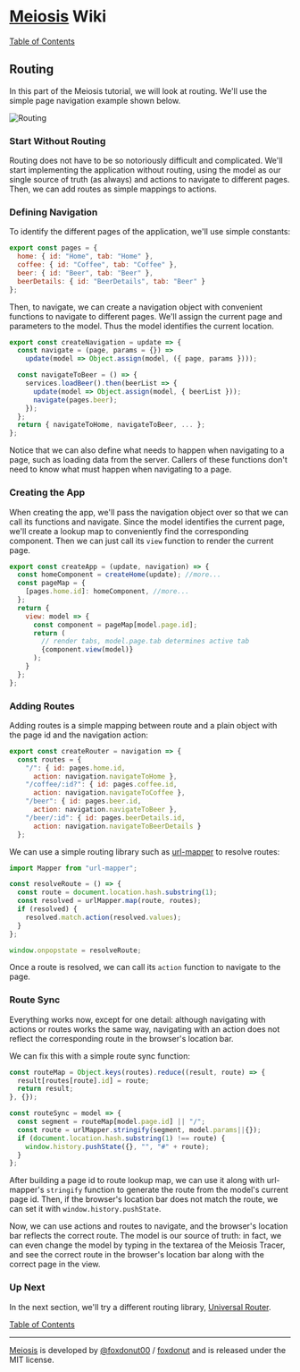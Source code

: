 # [Meiosis](http://meiosis.js.org) Wiki

[Table of Contents](toc.html)

## Routing

In this part of the Meiosis tutorial, we will look at routing. We'll use the simple page
navigation example shown below.

![Routing](routing-example.gif)

### Start Without Routing

Routing does not have to be so notoriously difficult and complicated. We'll start implementing
the application without routing, using the model as our single source of truth (as always) and
actions to navigate to different pages. Then, we can add routes as simple mappings to actions.

### Defining Navigation

To identify the different pages of the application, we'll use simple constants:

```javascript
export const pages = {
  home: { id: "Home", tab: "Home" },
  coffee: { id: "Coffee", tab: "Coffee" },
  beer: { id: "Beer", tab: "Beer" },
  beerDetails: { id: "BeerDetails", tab: "Beer" }
};
```

Then, to navigate, we can create a navigation object with convenient functions to navigate
to different pages. We'll assign the current page and parameters to the model. Thus the
model identifies the current location.

```javascript
export const createNavigation = update => {
  const navigate = (page, params = {}) =>
    update(model => Object.assign(model, ({ page, params })));

  const navigateToBeer = () => {
    services.loadBeer().then(beerList => {
      update(model => Object.assign(model, { beerList }));
      navigate(pages.beer);
    });
  };
  return { navigateToHome, navigateToBeer, ... };
};
```

Notice that we can also define what needs to happen when navigating to a page, such as
loading data from the server. Callers of these functions don't need to know what must
happen when navigating to a page.

### Creating the App

When creating the app, we'll pass the navigation object over so that we can call its
functions and navigate. Since the model identifies the current page, we'll create a
lookup map to conveniently find the corresponding component. Then we can just call
its `view` function to render the current page.

```javascript
export const createApp = (update, navigation) => {
  const homeComponent = createHome(update); //more...
  const pageMap = {
    [pages.home.id]: homeComponent, //more...
  };
  return {
    view: model => {
      const component = pageMap[model.page.id];
      return (
        // render tabs, model.page.tab determines active tab
        {component.view(model)}
      );
    }
  };
};
```

### Adding Routes

Adding routes is a simple mapping between route and a plain object with the page id and the
navigation action:

```javascript
export const createRouter = navigation => {
  const routes = {
    "/": { id: pages.home.id,
      action: navigation.navigateToHome },
    "/coffee/:id?": { id: pages.coffee.id,
      action: navigation.navigateToCoffee },
    "/beer": { id: pages.beer.id,
      action: navigation.navigateToBeer },
    "/beer/:id": { id: pages.beerDetails.id,
      action: navigation.navigateToBeerDetails }
  };
```

We can use a simple routing library such as [url-mapper](https://github.com/cerebral/url-mapper)
to resolve routes:

```javascript
import Mapper from "url-mapper";

const resolveRoute = () => {
  const route = document.location.hash.substring(1);
  const resolved = urlMapper.map(route, routes);
  if (resolved) {
    resolved.match.action(resolved.values);
  }
};

window.onpopstate = resolveRoute;
```

Once a route is resolved, we can call its `action` function to navigate to the page.

### Route Sync

Everything works now, except for one detail: although navigating with actions or routes
works the same way, navigating with an action does not reflect the corresponding route in
the browser's location bar.

We can fix this with a simple route sync function:

```javascript
const routeMap = Object.keys(routes).reduce((result, route) => {
  result[routes[route].id] = route;
  return result;
}, {});

const routeSync = model => {
  const segment = routeMap[model.page.id] || "/";
  const route = urlMapper.stringify(segment, model.params||{});
  if (document.location.hash.substring(1) !== route) {
    window.history.pushState({}, "", "#" + route);
  }
};
```

After building a page id to route lookup map, we can use it along with url-mapper's
`stringify` function to generate the route from the model's current page id.
Then, if the browser's location bar does not match the route, we can set it with
`window.history.pushState`.

Now, we can use actions and routes to navigate, and the browser's location bar
reflects the correct route. The model is our source of truth: in fact, we can even change
the model by typing in the textarea of the Meiosis Tracer, and see the correct route in
the browser's location bar along with the correct page in the view.

### Up Next

In the next section, we'll try a different routing library,
[Universal Router](04-Routing-B-Universal-Router.html).

[Table of Contents](toc.html)

-----

[Meiosis](http://meiosis.js.org) is developed by [@foxdonut00](http://twitter.com/foxdonut00) / [foxdonut](https://github.com/foxdonut) and is released under the MIT license.
